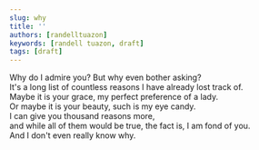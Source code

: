 ```yaml
---
slug: why
title: ''
authors: [randelltuazon]
keywords: [randell tuazon, draft]
tags: [draft]
---
```


Why do I admire you? But why even bother asking? <br/>
It's a long list of countless reasons I have already lost track of. <br/>
Maybe it is your grace, my perfect preference of a lady. <br/>
Or maybe it is your beauty, such is my eye candy. <br/>
I can give you thousand reasons more, <br/>
and while all of them would be true, the fact is, I am fond of you. <br/>
And I don't even really know why. <br/>
